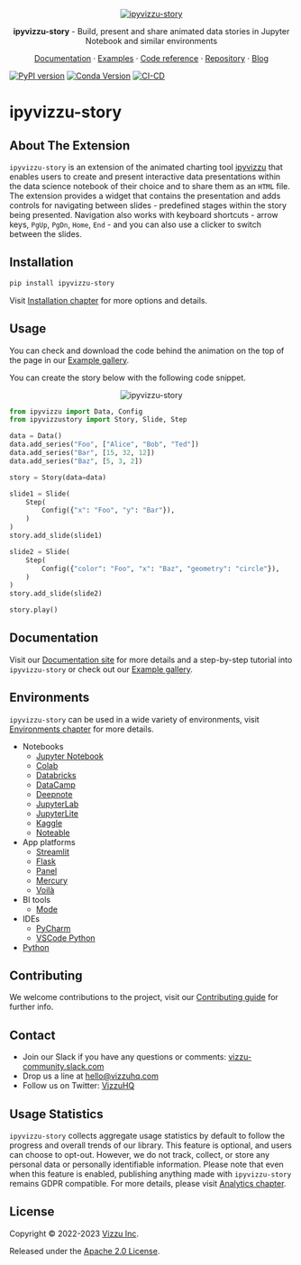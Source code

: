 <p align="center">
  <a href="https://ipyvizzu-story.vizzuhq.com/0.9/">
    <img src="https://ipyvizzu-story.vizzuhq.com/0.9/assets/ipyvizzu-story.gif" alt="ipyvizzu-story" />
  </a>
  <p align="center"><b>ipyvizzu-story</b> - Build, present and share animated data stories in Jupyter Notebook and similar environments</p>
  <p align="center">
    <a href="https://ipyvizzu-story.vizzuhq.com/0.9/">Documentation</a>
    · <a href="https://ipyvizzu-story.vizzuhq.com/0.9/examples/">Examples</a>
    · <a href="https://ipyvizzu-story.vizzuhq.com/0.9/reference/ipyvizzustory/">Code reference</a>
    · <a href="https://github.com/vizzuhq/ipyvizzu-story">Repository</a>
    · <a href="https://blog.vizzuhq.com">Blog</a>
  </p>
</p>

[![PyPI version](https://badge.fury.io/py/ipyvizzu-story.svg)](https://badge.fury.io/py/ipyvizzu-story)
[![Conda Version](https://img.shields.io/conda/vn/conda-forge/ipyvizzu-story.svg)](https://anaconda.org/conda-forge/ipyvizzu-story)
[![CI-CD](https://github.com/vizzuhq/ipyvizzu-story/actions/workflows/cicd.yml/badge.svg?branch=main)](https://github.com/vizzuhq/ipyvizzu-story/actions/workflows/cicd.yml)

# ipyvizzu-story

## About The Extension

`ipyvizzu-story` is an extension of the animated charting tool
[ipyvizzu](https://github.com/vizzuhq/ipyvizzu) that enables users to create and
present interactive data presentations within the data science notebook of their
choice and to share them as an `HTML` file. The extension provides a widget that
contains the presentation and adds controls for navigating between slides -
predefined stages within the story being presented. Navigation also works with
keyboard shortcuts - arrow keys, `PgUp`, `PgDn`, `Home`, `End` - and you can
also use a clicker to switch between the slides.

## Installation

```sh
pip install ipyvizzu-story
```

Visit
[Installation chapter](https://ipyvizzu-story.vizzuhq.com/0.9/installation)
for more options and details.

## Usage

You can check and download the code behind the animation on the top of the page
in our
[Example gallery](https://ipyvizzu-story.vizzuhq.com/0.9/examples/usbudget/).

You can create the story below with the following code snippet.

<p align="center">
  <img src="https://ipyvizzu-story.vizzuhq.com/0.9/assets/readme-example.gif" alt="ipyvizzu-story" />
</p>

```python
from ipyvizzu import Data, Config
from ipyvizzustory import Story, Slide, Step

data = Data()
data.add_series("Foo", ["Alice", "Bob", "Ted"])
data.add_series("Bar", [15, 32, 12])
data.add_series("Baz", [5, 3, 2])

story = Story(data=data)

slide1 = Slide(
    Step(
        Config({"x": "Foo", "y": "Bar"}),
    )
)
story.add_slide(slide1)

slide2 = Slide(
    Step(
        Config({"color": "Foo", "x": "Baz", "geometry": "circle"}),
    )
)
story.add_slide(slide2)

story.play()
```

## Documentation

Visit our [Documentation site](https://ipyvizzu-story.vizzuhq.com/0.9/) for
more details and a step-by-step tutorial into `ipyvizzu-story` or check out our
[Example gallery](https://ipyvizzu-story.vizzuhq.com/0.9/examples/).

## Environments

`ipyvizzu-story` can be used in a wide variety of environments, visit
[Environments chapter](https://ipyvizzu-story.vizzuhq.com/0.9/environments/)
for more details.

- Notebooks
  - [Jupyter Notebook](https://ipyvizzu-story.vizzuhq.com/0.9/environments/notebook/jupyternotebook/)
  - [Colab](https://ipyvizzu-story.vizzuhq.com/0.9/environments/notebook/colab/)
  - [Databricks](https://ipyvizzu-story.vizzuhq.com/0.9/environments/notebook/databricks/)
  - [DataCamp](https://ipyvizzu-story.vizzuhq.com/0.9/environments/notebook/datacamp/)
  - [Deepnote](https://ipyvizzu-story.vizzuhq.com/0.9/environments/notebook/deepnote/)
  - [JupyterLab](https://ipyvizzu-story.vizzuhq.com/0.9/environments/notebook/jupyterlab/)
  - [JupyterLite](https://ipyvizzu-story.vizzuhq.com/0.9/environments/notebook/jupyterlite/)
  - [Kaggle](https://ipyvizzu-story.vizzuhq.com/0.9/environments/notebook/kaggle/)
  - [Noteable](https://ipyvizzu-story.vizzuhq.com/0.9/environments/notebook/noteable/)
- App platforms
  - [Streamlit](https://ipyvizzu-story.vizzuhq.com/0.9/environments/platform/streamlit/)
  - [Flask](https://ipyvizzu-story.vizzuhq.com/0.9/environments/platform/flask/)
  - [Panel](https://ipyvizzu-story.vizzuhq.com/0.9/environments/platform/panel/)
  - [Mercury](https://ipyvizzu-story.vizzuhq.com/0.9/environments/platform/mercury/)
  - [Voilà](https://ipyvizzu-story.vizzuhq.com/0.9/environments/platform/voila/)
- BI tools
  - [Mode](https://ipyvizzu-story.vizzuhq.com/0.9/environments/bi/mode/)
- IDEs
  - [PyCharm](https://ipyvizzu-story.vizzuhq.com/0.9/environments/ide/pycharm/)
  - [VSCode Python](https://ipyvizzu-story.vizzuhq.com/0.9/environments/ide/vscode/)
- [Python](https://ipyvizzu-story.vizzuhq.com/0.9/environments/python/)

## Contributing

We welcome contributions to the project, visit our
[Contributing guide](https://ipyvizzu-story.vizzuhq.com/0.9/CONTRIBUTING) for
further info.

## Contact

- Join our Slack if you have any questions or comments:
  [vizzu-community.slack.com](https://join.slack.com/t/vizzu-community/shared_invite/zt-w2nqhq44-2CCWL4o7qn2Ns1EFSf9kEg)
- Drop us a line at hello@vizzuhq.com
- Follow us on Twitter: [VizzuHQ](https://twitter.com/VizzuHQ)

## Usage Statistics

`ipyvizzu-story` collects aggregate usage statistics by default to follow the
progress and overall trends of our library. This feature is optional, and users
can choose to opt-out. However, we do not track, collect, or store any personal
data or personally identifiable information. Please note that even when this
feature is enabled, publishing anything made with `ipyvizzu-story` remains GDPR
compatible. For more details, please visit
[Analytics chapter](https://ipyvizzu-story.vizzuhq.com/0.9/tutorial/initialization/#analytics).

## License

Copyright © 2022-2023 [Vizzu Inc](https://vizzuhq.com).

Released under the
[Apache 2.0 License](https://ipyvizzu-story.vizzuhq.com/0.9/LICENSE).
